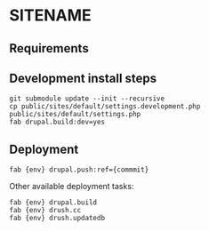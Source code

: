 __SITENAME__
============

## Requirements

## Development install steps

    git submodule update --init --recursive
    cp public/sites/default/settings.development.php public/sites/default/settings.php
    fab drupal.build:dev=yes

## Deployment

    fab {env} drupal.push:ref={commmit}

Other available deployment tasks:

    fab {env} drupal.build
    fab {env} drush.cc
    fab {env} drush.updatedb
